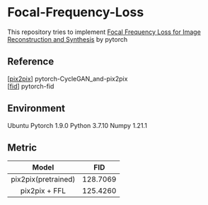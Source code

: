 # Focal-Frequency-Loss
This repository tries to implement [Focal Frequency Loss for Image Reconstruction and Synthesis](https://arxiv.org/abs/2012.12821) by pytorch

## Reference
 [[pix2pix](https://github.com/junyanz/pytorch-CycleGAN-and-pix2pix)] pytorch-CycleGAN_and-pix2pix   
 [[fid](https://github.com/mseitzer/pytorch-fid)] pytorch-fid
 
## Environment
 Ubuntu
 Pytorch 1.9.0
 Python 3.7.10
 Numpy 1.21.1

## Metric
 | Model | FID |
 |:---:|:----:|
 | pix2pix(pretrained)| 128.7069 |
 | pix2pix + FFL | 125.4260 |
